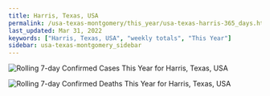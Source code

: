 ```yaml
---
title: Harris, Texas, USA
permalink: /usa-texas-montgomery/this_year/usa-texas-harris-365_days.html
last_updated: Mar 31, 2022
keywords: ["Harris, Texas, USA", "weekly totals", "This Year"]
sidebar: usa-texas-montgomery_sidebar
---
```


![Rolling 7-day Confirmed Cases This Year for Harris, Texas, USA](/covid_tracker/images/graphs/usa-texas-harris-rolling_7_days_confirmed-365_days_graph.png)

![Rolling 7-day Confirmed Deaths This Year for Harris, Texas, USA](/covid_tracker/images/graphs/usa-texas-harris-rolling_7_days_deaths-365_days_graph.png)
